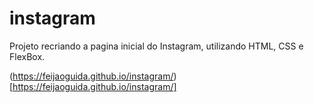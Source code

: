 # instagram

Projeto recriando a pagina inicial do Instagram, utilizando HTML, CSS e FlexBox.

(https://feijaoguida.github.io/instagram/)[https://feijaoguida.github.io/instagram/]
